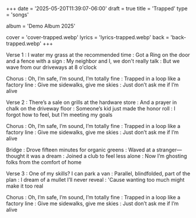 +++
date = '2025-05-20T11:39:07-06:00'
draft = true
title = 'Trapped'
type = 'songs'

album = 'Demo Album 2025'

cover = 'cover-trapped.webp'
lyrics = 'lyrics-trapped.webp'
back = 'back-trapped.webp'
+++

Verse 1
: I water my grass at the recommended time
: Got a Ring on the door and a fence with a sign
: My neighbor and I, we don't really talk
: But we wave from our driveways at 8 o'clock

Chorus
: Oh, I’m safe, I’m sound, I’m totally fine
: Trapped in a loop like a factory line
: Give me sidewalks, give me skies
: Just don’t ask me if I’m alive

Verse 2
: There’s a sale on grills at the hardware store
: And a prayer in chalk on the driveway floor
: Someone’s kid just made the honor roll
: I forgot how to feel, but I’m meeting my goals

Chorus
: Oh, I’m safe, I’m sound, I’m totally fine
: Trapped in a loop like a factory line
: Give me sidewalks, give me skies
: Just don’t ask me if I’m alive

Bridge
: Drove fifteen minutes for organic greens
: Waved at a stranger—thought it was a dream
: Joined a club to feel less alone
: Now I’m ghosting folks from the comfort of home

Verse 3
: One of my skills? I can park a van
: Parallel, blindfolded, part of the plan
: I dream of a mullet I’ll never reveal
: 'Cause wanting too much might make it too real

Chorus
: Oh, I’m safe, I’m sound, I’m totally fine
: Trapped in a loop like a factory line
: Give me sidewalks, give me skies
: Just don’t ask me if I’m alive